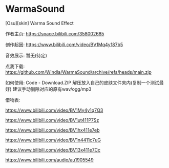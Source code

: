 # WarmaSound
[Osu][skin] Warma Sound Effect


作者主页:
https://space.bilibili.com/358002685

创作起因:
https://www.bilibili.com/video/BV1Mq4y187b5

音效展示:
暂无(待定)

点我下载:
https://github.com/Windla/WarmaSound/archive/refs/heads/main.zip

如何使用:
Code - Download.ZIP
解压放入自己的皮肤文件夹内(复制一个测试最好)
建议手动删除对应的原有wav/ogg/mp3




借物表:

https://www.bilibili.com/video/BV1My4y1q7Q3

https://www.bilibili.com/video/BV1ut411P7Sz

https://www.bilibili.com/video/BV1hx411e7eb

https://www.bilibili.com/video/BV1n4411c7uG

https://www.bilibili.com/video/BV13x411e7Cc

https://www.bilibili.com/audio/au1905549
